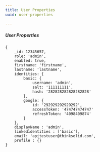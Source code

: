 ```yaml
---
title: User Properties
uuid: user-properties

---
```


##### User Properties


    {
        _id: 12345657,
        role: 'admin',
        enabled: true,
        firstname: 'firstname',
        lastname: 'lastname',
        identities: {
            basic: {
                username: 'admin',
                salt: '111111111',
                hash: '282828282828282828'
            },
            google: {
                id: '292929292929292',
                accessToken: '474747474747'
                refreshToken: '4098409874'
            }
        },
        displayName : 'admin',
        linkedidentities : ['basic'],
        email: 'apitestuser@thinksolid.com',
        profile : {}
    }